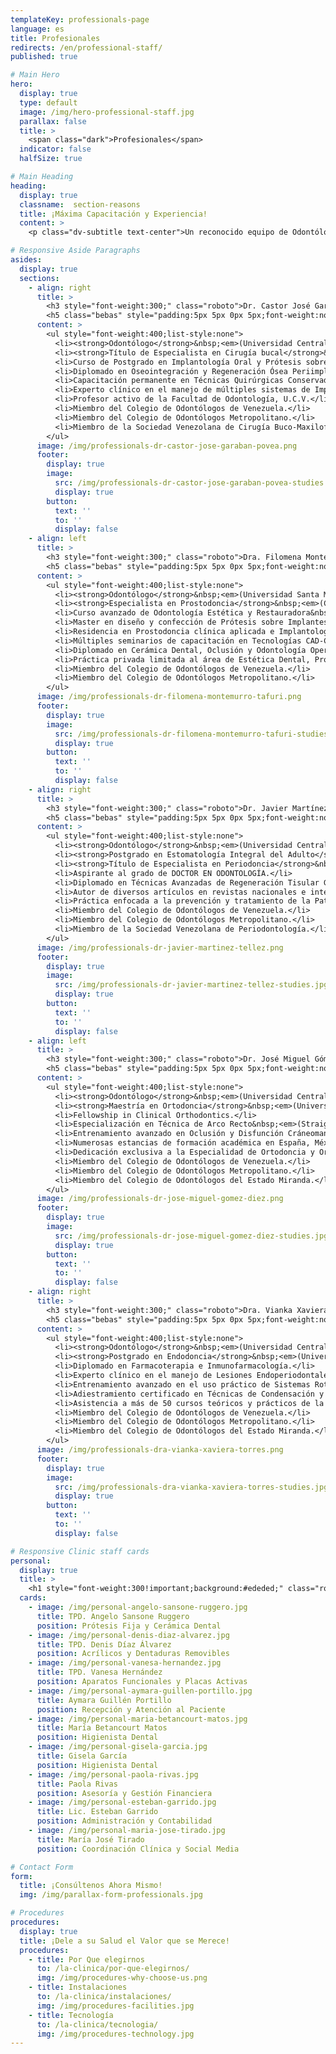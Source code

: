 ```yaml
---
templateKey: professionals-page
language: es
title: Profesionales
redirects: /en/professional-staff/
published: true

# Main Hero
hero:
  display: true
  type: default
  image: /img/hero-professional-staff.jpg
  parallax: false
  title: >
    <span class="dark">Profesionales</span>
  indicator: false
  halfSize: true

# Main Heading
heading:
  display: true
  classname:  section-reasons
  title: ¡Máxima Capacitación y Experiencia!
  content: >
    <p class="dv-subtitle text-center">Un reconocido equipo de Odontólogos Especialistas con amplia formación académica de cuarto nivel, larga trayectoria asistencial y sólido liderazgo en la profesión; plenamente identificado con la excelencia y óptima calidad de servicio.</p>

# Responsive Aside Paragraphs
asides:
  display: true
  sections:
    - align: right
      title: >
        <h3 style="font-weight:300;" class="roboto">Dr. Castor José Garabán Povea</h3>
        <h5 class="bebas" style="padding:5px 5px 0px 5px;font-weight:normal;letter-spacing:2px;background:#333;color:#fff">CIRUGÍA BUCAL - IMPLANTES</h5>
      content: >
        <ul style="font-weight:400;list-style:none">
          <li><strong>Odontólogo</strong>&nbsp;<em>(Universidad Central de Venezuela, 1994)</em>.</li>
          <li><strong>Título de Especialista en Cirugía bucal</strong>&nbsp;<em>(Universidad Central de Venezuela, 2006)</em>.</li>
          <li>Curso de Postgrado en Implantología Oral y Prótesis sobre Implantes.</li>
          <li>Diplomado en Oseointegración y Regeneración Ósea Periimplantar.</li>
          <li>Capacitación permanente en Técnicas Quirúrgicas Conservadoras y Microinvasivas.</li>
          <li>Experto clínico en el manejo de múltiples sistemas de Implantología Oral Avanzada.</li>
          <li>Profesor activo de la Facultad de Odontología, U.C.V.</li>
          <li>Miembro del Colegio de Odontólogos de Venezuela.</li>
          <li>Miembro del Colegio de Odontólogos Metropolitano.</li>
          <li>Miembro de la Sociedad Venezolana de Cirugía Buco-Maxilofacial&nbsp;<em>(S.V.C.B.M.F.)</em>.</li>
        </ul>
      image: /img/professionals-dr-castor-jose-garaban-povea.png
      footer:
        display: true
        image:
          src: /img/professionals-dr-castor-jose-garaban-povea-studies.jpg
          display: true
        button:
          text: ''
          to: ''
          display: false
    - align: left
      title: >
        <h3 style="font-weight:300;" class="roboto">Dra. Filomena Montemurro Tafuri</h3>
        <h5 class="bebas" style="padding:5px 5px 0px 5px;font-weight:normal;letter-spacing:2px;background:#333;color:#fff">PRÓTESIS - ESTÉTICA DENTAL</h5>
      content: >
        <ul style="font-weight:400;list-style:none">
          <li><strong>Odontólogo</strong>&nbsp;<em>(Universidad Santa María, 2001)</em>.</li>
          <li><strong>Especialista en Prostodoncia</strong>&nbsp;<em>(Collegio dei Docenti di Odontoiatria, Italia, 2003).</em></li>
          <li>Curso avanzado de Odontología Estética y Restauradora&nbsp;<em>(U.S.M., 2004).</em></li>
          <li>Master en diseño y confección de Prótesis sobre Implantes.</li>
          <li>Residencia en Prostodoncia clínica aplicada e Implantología.</li>
          <li>Múltiples seminarios de capacitación en Tecnologías CAD-CAM y Diseño de Sonrisa.</li>
          <li>Diplomado en Cerámica Dental, Oclusión y Odontología Operatoria.</li>
          <li>Práctica privada limitada al área de Estética Dental, Prótesis y Rehabilitación Oral.</li>
          <li>Miembro del Colegio de Odontólogos de Venezuela.</li>
          <li>Miembro del Colegio de Odontólogos Metropolitano.</li>
        </ul>
      image: /img/professionals-dr-filomena-montemurro-tafuri.png
      footer:
        display: true
        image:
          src: /img/professionals-dr-filomena-montemurro-tafuri-studies.jpg
          display: true
        button:
          text: ''
          to: ''
          display: false
    - align: right
      title: >
        <h3 style="font-weight:300;" class="roboto">Dr. Javier Martínez Téllez</h3>
        <h5 class="bebas" style="padding:5px 5px 0px 5px;font-weight:normal;letter-spacing:2px;background:#333;color:#fff">ODONTOLOGÍA GENERAL - PERIODONCIA</h5>
      content: >
        <ul style="font-weight:400;list-style:none">
          <li><strong>Odontólogo</strong>&nbsp;<em>(Universidad Central de Venezuela, 2000).</em></li>
          <li><strong>Postgrado en Estomatología Integral del Adulto</strong>&nbsp;<em>(Universidad Santa María, 2004).</em></li>
          <li><strong>Título de Especialista en Periodoncia</strong>&nbsp;<em>(Universidad Central de Venezuela, 2014).</em></li>
          <li>Aspirante al grado de DOCTOR EN ODONTOLOGÍA.</li>
          <li>Diplomado en Técnicas Avanzadas de Regeneración Tisular Guiada.</li>
          <li>Autor de diversos artículos en revistas nacionales e internacionales.</li>
          <li>Práctica enfocada a la prevención y tratamiento de la Patología Periodontal.</li>
          <li>Miembro del Colegio de Odontólogos de Venezuela.</li>
          <li>Miembro del Colegio de Odontólogos Metropolitano.</li>
          <li>Miembro de la Sociedad Venezolana de Periodontología.</li>
        </ul>
      image: /img/professionals-dr-javier-martinez-tellez.png
      footer:
        display: true
        image:
          src: /img/professionals-dr-javier-martinez-tellez-studies.jpg
          display: true
        button:
          text: ''
          to: ''
          display: false
    - align: left
      title: >
        <h3 style="font-weight:300;" class="roboto">Dr. José Miguel Gómez Díez</h3>
        <h5 class="bebas" style="padding:5px 5px 0px 5px;font-weight:normal;letter-spacing:2px;background:#333;color:#fff">ORTODONCIA - ORTOPEDIA DENTOFACIAL</h5>
      content: >
        <ul style="font-weight:400;list-style:none">
          <li><strong>Odontólogo</strong>&nbsp;<em>(Universidad Central de Venezuela, 1996).</em></li>
          <li><strong>Maestría en Ortodoncia</strong>&nbsp;<em>(Universidad Autónoma de Tamaulipas, México, 2003).</em></li>
          <li>Fellowship in Clinical Orthodontics.</li>
          <li>Especialización en Técnica de Arco Recto&nbsp;<em>(Straigth Wire System).</em></li>
          <li>Entrenamiento avanzado en Oclusión y Disfunción Cráneomandibular.</li>
          <li>Numerosas estancias de formación académica en España, México y USA.</li>
          <li>Dedicación exclusiva a la Especialidad de Ortodoncia y Ortopedia Dentofacial.</li>
          <li>Miembro del Colegio de Odontólogos de Venezuela.</li>
          <li>Miembro del Colegio de Odontólogos Metropolitano.</li>
          <li>Miembro del Colegio de Odontólogos del Estado Miranda.</li>
        </ul>
      image: /img/professionals-dr-jose-miguel-gomez-diez.png
      footer:
        display: true
        image:
          src: /img/professionals-dr-jose-miguel-gomez-diez-studies.jpg
          display: true
        button:
          text: ''
          to: ''
          display: false
    - align: right
      title: >
        <h3 style="font-weight:300;" class="roboto">Dra. Vianka Xaviera Torres</h3>
        <h5 class="bebas" style="padding:5px 5px 0px 5px;font-weight:normal;letter-spacing:2px;background:#333;color:#fff">ODONTOLOGÍA GENERAL - ENDODONCIA</h5>
      content: >
        <ul style="font-weight:400;list-style:none">
          <li><strong>Odontólogo</strong>&nbsp;<em>(Universidad Central de Venezuela, 2000).</em></li>
          <li><strong>Postgrado en Endodoncia</strong>&nbsp;<em>(Universidad Autónoma de Tamaulipas, México, 2003)</em>.</li>
          <li>Diplomado en Farmacoterapia e Inmunofarmacología.</li>
          <li>Experto clínico en el manejo de Lesiones Endoperiodontales y Endoprotésicas.</li>
          <li>Entrenamiento avanzado en el uso práctico de Sistemas Rotatorios de Níquel-Titanio.</li>
          <li>Adiestramiento certificado en Técnicas de Condensación y Obturación Termoplástica.</li>
          <li>Asistencia a más de 50 cursos teóricos y prácticos de la Especialidad.</li>
          <li>Miembro del Colegio de Odontólogos de Venezuela.</li>
          <li>Miembro del Colegio de Odontólogos Metropolitano.</li>
          <li>Miembro del Colegio de Odontólogos del Estado Miranda.</li>
        </ul>
      image: /img/professionals-dra-vianka-xaviera-torres.png
      footer:
        display: true
        image:
          src: /img/professionals-dra-vianka-xaviera-torres-studies.jpg
          display: true
        button:
          text: ''
          to: ''
          display: false

# Responsive Clinic staff cards
personal:
  display: true
  title: >
    <h1 style="font-weight:300!important;background:#ededed;" class="roboto dark">Personal de Clínica, Laboratorio y Administración</h1>
  cards:
    - image: /img/personal-angelo-sansone-ruggero.jpg
      title: TPD. Angelo Sansone Ruggero
      position: Prótesis Fija y Cerámica Dental
    - image: /img/personal-denis-diaz-alvarez.jpg
      title: TPD. Denis Díaz Álvarez
      position: Acrílicos y Dentaduras Removibles
    - image: /img/personal-vanesa-hernandez.jpg
      title: TPD. Vanesa Hernández
      position: Aparatos Funcionales y Placas Activas
    - image: /img/personal-aymara-guillen-portillo.jpg
      title: Aymara Guillén Portillo
      position: Recepción y Atención al Paciente
    - image: /img/personal-maria-betancourt-matos.jpg
      title: María Betancourt Matos
      position: Higienista Dental
    - image: /img/personal-gisela-garcia.jpg
      title: Gisela García
      position: Higienista Dental
    - image: /img/personal-paola-rivas.jpg
      title: Paola Rivas
      position: Asesoría y Gestión Financiera
    - image: /img/personal-esteban-garrido.jpg
      title: Lic. Esteban Garrido
      position: Administración y Contabilidad
    - image: /img/personal-maria-jose-tirado.jpg
      title: María José Tirado
      position: Coordinación Clínica y Social Media

# Contact Form
form:
  title: ¡Consúltenos Ahora Mismo!
  img: /img/parallax-form-professionals.jpg

# Procedures 
procedures:
  display: true
  title: ¡Dele a su Salud el Valor que se Merece!
  procedures:
    - title: Por Que elegirnos
      to: /la-clinica/por-que-elegirnos/
      img: /img/procedures-why-choose-us.png
    - title: Instalaciones
      to: /la-clinica/instalaciones/
      img: /img/procedures-facilities.jpg
    - title: Tecnología
      to: /la-clinica/tecnologia/
      img: /img/procedures-technology.jpg
---
```

